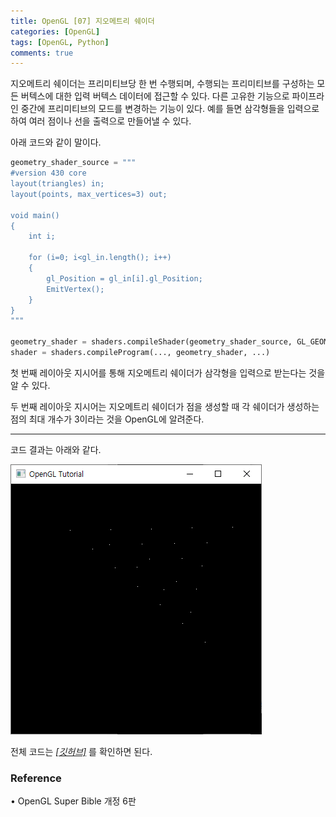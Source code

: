 ```yaml
---
title: OpenGL [07] 지오메트리 쉐이더
categories: [OpenGL]
tags: [OpenGL, Python]
comments: true
---
```


지오메트리 쉐이더는 프리미티브당 한 번 수행되며, 수행되는 프리미티브를 구성하는 모든 버텍스에 대한 입력 버텍스 데이터에 접근할 수 있다.
다른 고유한 기능으로 파이프라인 중간에 프리미티브의 모드를 변경하는 기능이 있다. 예를 들면 삼각형들을 입력으로 하여 여러 점이나 선을 출력으로 만들어낼 수 있다.

아래 코드와 같이 말이다.

```python
geometry_shader_source = """
#version 430 core
layout(triangles) in;
layout(points, max_vertices=3) out;

void main()
{
    int i;

    for (i=0; i<gl_in.length(); i++)
    {
        gl_Position = gl_in[i].gl_Position;
        EmitVertex();
    }
}
"""

geometry_shader = shaders.compileShader(geometry_shader_source, GL_GEOMETRY_SHADER)
shader = shaders.compileProgram(..., geometry_shader, ...)
```

첫 번째 레이아웃 지시어를 통해 지오메트리 쉐이더가 삼각형을 입력으로 받는다는 것을 알 수 있다.

두 번째 레이아웃 지시어는 지오메트리 쉐이더가 점을 생성할 때 각 쉐이더가 생성하는 점의 최대 개수가 3이라는 것을 OpenGL에 알려준다.

---

코드 결과는 아래와 같다.

![gl_geometry_shader](/assets/img/post/gl_geometry_shader.png)

전체 코드는 [_[깃허브]_](https://github.com/Soo-Bin/helloGL/blob/main/07-geometry.py) 를 확인하면 된다.

### Reference

• OpenGL Super Bible 개정 6판
